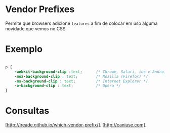 # Vendor Prefixes 

Permite que browsers adicione `features` a fim de colocar em uso alguma novidade que vemos no CSS 

# Exemplo 
```css 

p { 
    -webkit-background-clip :text;      /* Chrome, Safari, ios e Android */
    -moz-background-clip : text;        /* Mozilla (Firefox) */
    -ms-background-clip : text;         /* Internet Explorer */ 
    -o-background-clip : text;          /* Opera */ 
}    
```

# Consultas 

[http://ireade.github.io/which-vendor-prefix/].
[http://caniuse.com].